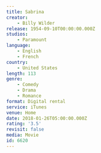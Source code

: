 ```yaml
---
title: Sabrina
creator:
    - Billy Wilder
release: 1954-09-10T00:00:00.000Z
studios:
    - Paramount
language:
    - English
    - French
country:
    - United States
length: 113
genre:
    - Comedy
    - Drama
    - Romance
format: Digital rental
service: iTunes
venue: Home
date: 2018-01-26T05:00:00.000Z
rating: '3.5'
revisit: false
media: Movie
id: 6620
---
```



